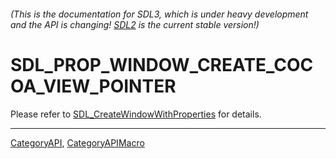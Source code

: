 ###### (This is the documentation for SDL3, which is under heavy development and the API is changing! [SDL2](https://wiki.libsdl.org/SDL2/) is the current stable version!)
# SDL_PROP_WINDOW_CREATE_COCOA_VIEW_POINTER

Please refer to [SDL_CreateWindowWithProperties](SDL_CreateWindowWithProperties) for details.

----
[CategoryAPI](CategoryAPI), [CategoryAPIMacro](CategoryAPIMacro)

